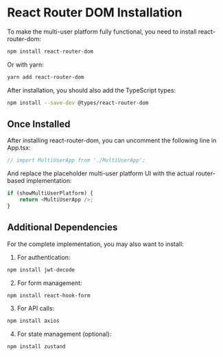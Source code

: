 # React Router DOM Installation

To make the multi-user platform fully functional, you need to install react-router-dom:

```bash
npm install react-router-dom
```

Or with yarn:

```bash
yarn add react-router-dom
```

After installation, you should also add the TypeScript types:

```bash
npm install --save-dev @types/react-router-dom
```

## Once Installed

After installing react-router-dom, you can uncomment the following line in App.tsx:

```typescript
// import MultiUserApp from './MultiUserApp';
```

And replace the placeholder multi-user platform UI with the actual router-based implementation:

```typescript
if (showMultiUserPlatform) {
    return <MultiUserApp />;
}
```

## Additional Dependencies

For the complete implementation, you may also want to install:

1. For authentication:
```bash
npm install jwt-decode
```

2. For form management:
```bash
npm install react-hook-form
```

3. For API calls:
```bash
npm install axios
```

4. For state management (optional):
```bash
npm install zustand
```
